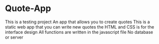 # Quote-App 
This is a testing project
An app that allows you to create quotes
This is a static web app that you can write new quotes
the HTML and CSS is for the interface design
All functions are written in the javascript file
No database or server

